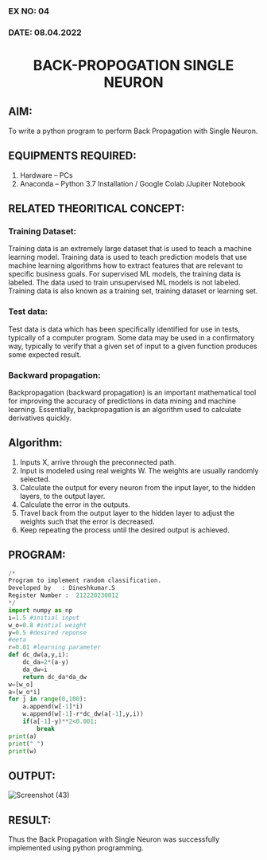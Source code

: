 ### EX NO: 04
### DATE: 08.04.2022
# <p align="center">BACK-PROPOGATION SINGLE NEURON</p>
## AIM:
To write a python program to perform Back Propagation with Single Neuron.

## EQUIPMENTS REQUIRED:
1. Hardware – PCs
2. Anaconda – Python 3.7 Installation / Google Colab /Jupiter Notebook

## RELATED THEORITICAL CONCEPT:
### Training Dataset:
Training data is an extremely large dataset that is used to teach a machine learning model. Training data is used to teach prediction models that use machine learning algorithms how to extract features that are relevant to specific business goals. For supervised ML models, the training data is labeled. The data used to train unsupervised ML models is not labeled. Training data is also known as a training set, training dataset or learning set.
### Test data:
Test data is data which has been specifically identified for use in tests, typically of a computer program. Some data may be used in a confirmatory way, typically to verify that a given set of input to a given function produces some expected result.
### Backward propagation:
Backpropagation (backward propagation) is an important mathematical tool for improving the accuracy of predictions in data mining and machine learning. Essentially, backpropagation is an algorithm used to calculate derivatives quickly.

## Algorithm:
1. Inputs X, arrive through the preconnected path.
2. Input is modeled using real weights W. The weights are usually randomly selected.
3. Calculate the output for every neuron from the input layer, to the hidden layers, to the output layer.
4. Calculate the error in the outputs.
5. Travel back from the output layer to the hidden layer to adjust the weights such that the error is decreased.
6. Keep repeating the process until the desired output is achieved.

## PROGRAM:
```python
/*
Program to implement random classification.
Developed by   : Dineshkumar.S
Register Number :  212220230012
*/
import numpy as np
i=1.5 #initial input
w_o=0.8 #intial weight
y=0.5 #desired reponse
#eeta
r=0.01 #learning parameter
def dc_dw(a,y,i):
    dc_da=2*(a-y)
    da_dw=i
    return dc_da*da_dw
w=[w_o]
a=[w_o*i]
for j in range(0,100):
    a.append(w[-1]*i)
    w.append(w[-1]-r*dc_dw(a[-1],y,i))
    if(a[-1]-y)**2<0.001:
        break
print(a)
print(" ")
print(w)
```
## OUTPUT:
![Screenshot (43)](https://user-images.githubusercontent.com/75234807/165563225-d76a9627-edcf-43b2-b98c-301ac6c26d90.png)

## RESULT:
Thus the Back Propagation with Single Neuron was successfully implemented using python programming.
